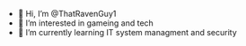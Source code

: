 - 👋 Hi, I’m @ThatRavenGuy1
- 👀 I’m interested in gameing and tech
- 🌱 I’m currently learning IT system managment and security 
